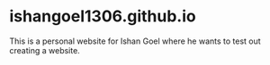 # ishangoel1306.github.io
This is a personal website for Ishan Goel where he wants to test out creating a website.
